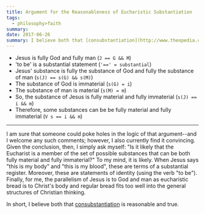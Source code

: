 ```yaml
---
title: Argument for the Reasonableness of Eucharistic Substantiation
tags:
  - philosophy>faith
summary:
date: 2017-06-26
summary: I believe both that [consubstantiation](http://www.theopedia.com/consubstantiation) is reasonable and true. Here's a short argument for why.
---
```


- Jesus is fully God and fully man (`J == G && M`)
- 'to be' is a substantial statement (`'==' = substantial`)
- Jesus' substance is fully the substance of God and fully the substance of man (`s(J) == s(G) && s(M)`)
- The substance of God is immaterial (`s(G) = i`)
- The substance of man is material (`s(M) = m`)
- So, the substance of Jesus is fully material and fully immaterial (`s(J) == i && m`)
- Therefore, some substances can be be fully material and fully immaterial (`V s == i && m`)

- - -

I am sure that someone could poke holes in the logic of that argument--and I welcome any such comments; however, I also currently find it convincing. Given the conclusion, then, I simply ask myself: "Is it likely that the Eucharist is a member of the set of possible substances that can be both fully material and fully immaterial?" To my mind, it is likely. When Jesus says "this is my body" and "this is my blood", these are terms of a substantial register. Moreover, these are statements of identity (using the verb "to be"). Finally, for me, the parallelism of Jesus is to God and man as eucharistic bread is to Christ's body and regular bread fits too well into the general structures of Christian thinking.

In short, I believe both that [consubstantiation](http://www.theopedia.com/consubstantiation) is reasonable and true.
